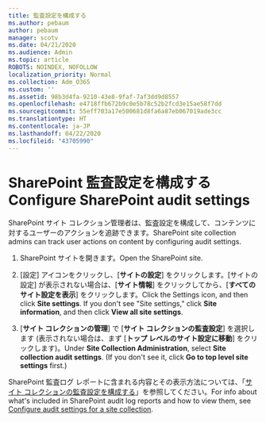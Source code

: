 ```yaml
---
title: 監査設定を構成する
ms.author: pebaum
author: pebaum
manager: scotv
ms.date: 04/21/2020
ms.audience: Admin
ms.topic: article
ROBOTS: NOINDEX, NOFOLLOW
localization_priority: Normal
ms.collection: Adm_O365
ms.custom: ''
ms.assetid: 98b3d4fa-9210-43e8-9faf-7af3dd9d8557
ms.openlocfilehash: e4718ffb672b9c0e5b78c52b2fcd3e15ae58f7dd
ms.sourcegitcommit: 55eff703a17e500681d8fa6a87eb067019ade3cc
ms.translationtype: HT
ms.contentlocale: ja-JP
ms.lasthandoff: 04/22/2020
ms.locfileid: "43705990"
---
```

# <a name="configure-sharepoint-audit-settings"></a><span data-ttu-id="4e25a-102">SharePoint 監査設定を構成する</span><span class="sxs-lookup"><span data-stu-id="4e25a-102">Configure SharePoint audit settings</span></span>

<span data-ttu-id="4e25a-103">SharePoint サイト コレクション管理者は、監査設定を構成して、コンテンツに対するユーザーのアクションを追跡できます。</span><span class="sxs-lookup"><span data-stu-id="4e25a-103">SharePoint site collection admins can track user actions on content by configuring audit settings.</span></span>
  
1. <span data-ttu-id="4e25a-104">SharePoint サイトを開きます。</span><span class="sxs-lookup"><span data-stu-id="4e25a-104">Open the SharePoint site.</span></span>
    
2. <span data-ttu-id="4e25a-p101">[設定] アイコンをクリックし、[**サイトの設定**] をクリックします。[サイトの設定] が表示されない場合は、[**サイト情報**] をクリックしてから、[**すべてのサイト設定を表示**] をクリックします。</span><span class="sxs-lookup"><span data-stu-id="4e25a-p101">Click the Settings icon, and then click **Site settings**. If you don't see "Site settings," click **Site information**, and then click **View all site settings**.</span></span>
    
3. <span data-ttu-id="4e25a-p102">[**サイト コレクションの管理**] で [**サイト コレクションの監査設定**] を選択します (表示されない場合は、まず [**トップ レベルのサイト設定に移動**] をクリックします)。</span><span class="sxs-lookup"><span data-stu-id="4e25a-p102">Under **Site Collection Administration**, select **Site collection audit settings**. (If you don't see it, click **Go to top level site settings** first.)</span></span> 
    
<span data-ttu-id="4e25a-109">SharePoint 監査ログ レポートに含まれる内容とその表示方法については、「[サイト コレクションの監査設定を構成する](https://go.microsoft.com/fwlink/?linkid=404050)」を参照してください。</span><span class="sxs-lookup"><span data-stu-id="4e25a-109">For info about what's included in SharePoint audit log reports and how to view them, see [Configure audit settings for a site collection](https://go.microsoft.com/fwlink/?linkid=404050).</span></span>
  

